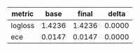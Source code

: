 | metric | base | final | delta |
|---|---|---|---|
| logloss | 1.4236 | 1.4236 | 0.0000 |
| ece | 0.0147 | 0.0147 | 0.0000 |
